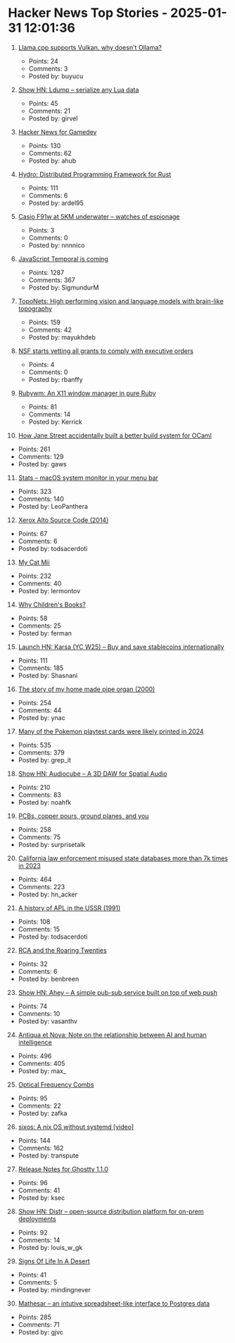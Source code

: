 # Hacker News Top Stories - 2025-01-31 12:01:36

1. [Llama.cpp supports Vulkan. why doesn't Ollama?](https://github.com/ollama/ollama/pull/5059)
   - Points: 24
   - Comments: 3
   - Posted by: buyucu

2. [Show HN: Ldump – serialize any Lua data](https://github.com/girvel/ldump)
   - Points: 45
   - Comments: 21
   - Posted by: girvel

3. [Hacker News for Gamedev](https://gamedev.city/)
   - Points: 130
   - Comments: 62
   - Posted by: ahub

4. [Hydro: Distributed Programming Framework for Rust](https://hydro.run/docs/hydro/)
   - Points: 111
   - Comments: 6
   - Posted by: ardel95

5. [Casio F91w at 5KM underwater – watches of espionage](https://www.watchesofespionage.com/blogs/woe-dispatch/casio-f91w-diving-underwater-pressure-test)
   - Points: 3
   - Comments: 0
   - Posted by: nnnnico

6. [JavaScript Temporal is coming](https://developer.mozilla.org/en-US/blog/javascript-temporal-is-coming/)
   - Points: 1287
   - Comments: 367
   - Posted by: SigmundurM

7. [TopoNets: High performing vision and language models with brain-like topography](https://arxiv.org/abs/2501.16396)
   - Points: 159
   - Comments: 42
   - Posted by: mayukhdeb

8. [NSF starts vetting all grants to comply with executive orders](https://www.science.org/content/article/exclusive-nsf-starts-vetting-all-grants-comply-trump-s-orders)
   - Points: 4
   - Comments: 0
   - Posted by: rbanffy

9. [Rubywm: An X11 window manager in pure Ruby](https://github.com/vidarh/rubywm)
   - Points: 81
   - Comments: 14
   - Posted by: Kerrick

10. [How Jane Street accidentally built a better build system for OCaml](https://blog.janestreet.com/how-we-accidentally-built-a-better-build-system-for-ocaml-index/)
   - Points: 261
   - Comments: 129
   - Posted by: gaws

11. [Stats – macOS system monitor in your menu bar](https://github.com/exelban/stats)
   - Points: 323
   - Comments: 140
   - Posted by: LeoPanthera

12. [Xerox Alto Source Code (2014)](https://computerhistory.org/blog/xerox-alto-source-code/)
   - Points: 67
   - Comments: 6
   - Posted by: todsacerdoti

13. [My Cat Mii](https://www.theparisreview.org/blog/2025/01/20/my-cat-mii/)
   - Points: 232
   - Comments: 40
   - Posted by: lermontov

14. [Why Children's Books?](https://www.lrb.co.uk/the-paper/v47/n02/katherine-rundell/why-children-s-books)
   - Points: 58
   - Comments: 25
   - Posted by: ferman

15. [Launch HN: Karsa (YC W25) – Buy and save stablecoins internationally](undefined)
   - Points: 111
   - Comments: 185
   - Posted by: Shasnani

16. [The story of my home made pipe organ (2000)](https://www.sentex.ca/~mwandel/organ/organ.html)
   - Points: 254
   - Comments: 44
   - Posted by: ynac

17. [Many of the Pokemon playtest cards were likely printed in 2024](https://www.elitefourum.com/t/many-of-the-pokemon-playtest-cards-were-likely-printed-in-2024/52421)
   - Points: 535
   - Comments: 379
   - Posted by: grep_it

18. [Show HN: Audiocube – A 3D DAW for Spatial Audio](https://www.audiocube.app)
   - Points: 210
   - Comments: 83
   - Posted by: noahfk

19. [PCBs, copper pours, ground planes, and you](https://lcamtuf.substack.com/p/pcbs-ground-planes-and-you)
   - Points: 258
   - Comments: 75
   - Posted by: surprisetalk

20. [California law enforcement misused state databases more than 7k times in 2023](https://www.eff.org/deeplinks/2025/01/california-police-misused-state-databases-more-7000-times-2023)
   - Points: 464
   - Comments: 223
   - Posted by: hn_acker

21. [A history of APL in the USSR (1991)](https://dl.acm.org/doi/10.1145/130647.130656)
   - Points: 108
   - Comments: 15
   - Posted by: todsacerdoti

22. [RCA and the Roaring Twenties](https://globalfinancialdata.com/rca-and-the-roaring-twenties)
   - Points: 32
   - Comments: 6
   - Posted by: benbreen

23. [Show HN: Ahey – A simple pub-sub service built on top of web push](https://ahey.io)
   - Points: 74
   - Comments: 10
   - Posted by: vasanthv

24. [Antiqua et Nova: Note on the relationship between AI and human intelligence](https://www.vatican.va/roman_curia/congregations/cfaith/documents/rc_ddf_doc_20250128_antiqua-et-nova_en.html)
   - Points: 496
   - Comments: 405
   - Posted by: max_

25. [Optical Frequency Combs](https://www.nist.gov/topics/physics/optical-frequency-combs)
   - Points: 95
   - Comments: 22
   - Posted by: zafka

26. [sixos: A nix OS without systemd [video]](https://media.ccc.de/v/38c3-sixos-a-nix-os-without-systemd)
   - Points: 144
   - Comments: 162
   - Posted by: transpute

27. [Release Notes for Ghostty 1.1.0](https://ghostty.org/docs/install/release-notes/1-1-0)
   - Points: 96
   - Comments: 41
   - Posted by: ksec

28. [Show HN: Distr – open-source distribution platform for on-prem deployments](https://github.com/glasskube/distr)
   - Points: 92
   - Comments: 14
   - Posted by: louis_w_gk

29. [Signs Of Life In A Desert](https://www.noemamag.com/signs-of-life-in-a-desert-of-death/)
   - Points: 41
   - Comments: 5
   - Posted by: mindingnever

30. [Mathesar – an intutive spreadsheet-like interface to Postgres data](https://github.com/mathesar-foundation/mathesar)
   - Points: 285
   - Comments: 71
   - Posted by: gjvc

